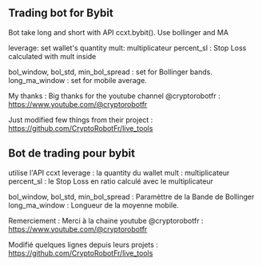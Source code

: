 ## Trading bot for Bybit 
Bot take long and short with API ccxt.bybit().
Use bollinger and MA

leverage: set wallet's quantity
mult: multiplicateur
percent_sl : Stop Loss calculated with mult inside

bol_window, bol_std, min_bol_spread : set for Bollinger bands.
long_ma_window : set for mobile average.

My thanks : 
Big thanks for the youtube channel @cryptorobotfr : https://www.youtube.com/@cryptorobotfr

Just modified few things from their project : https://github.com/CryptoRobotFr/live_tools

## Bot de trading pour bybit
utilise l'API ccxt
leverage : la quantity du wallet
mult : multiplicateur
percent_sl : le Stop Loss en ratio calculé avec le multiplicateur

bol_window, bol_std, min_bol_spread : Paramèttre de la Bande de Bollinger
long_ma_window : Longueur de la moyenne mobile.

Remerciement :
Merci à la chaine youtube @cryptorobotfr : https://www.youtube.com/@cryptorobotfr

Modifié quelques lignes depuis leurs projets : https://github.com/CryptoRobotFr/live_tools



